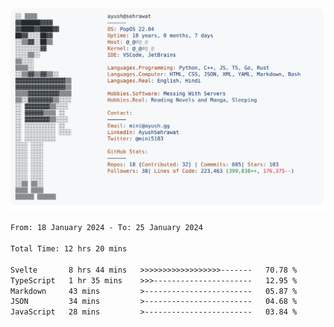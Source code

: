 <a href="https://github.com/AyushSehrawat/AyushSehrawat">
  <picture>
    <source media="(prefers-color-scheme: dark)" srcset="https://raw.githubusercontent.com/AyushSehrawat/AyushSehrawat/main/dark_mode.svg">
    <img alt="Andrew Grant's GitHub Profile README" src="https://raw.githubusercontent.com/AyushSehrawat/AyushSehrawat/main/light_mode.svg">
  </picture>
</a>

<!--START_SECTION:waka-->

```txt
From: 18 January 2024 - To: 25 January 2024

Total Time: 12 hrs 20 mins

Svelte       8 hrs 44 mins   >>>>>>>>>>>>>>>>>>-------   70.78 %
TypeScript   1 hr 35 mins    >>>----------------------   12.95 %
Markdown     43 mins         >------------------------   05.87 %
JSON         34 mins         >------------------------   04.68 %
JavaScript   28 mins         >------------------------   03.84 %
```

<!--END_SECTION:waka-->

